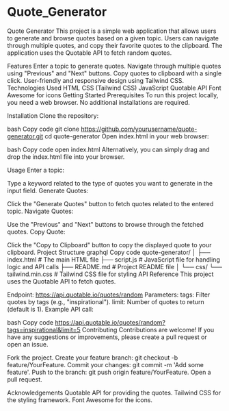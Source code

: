 # Quote_Generator

Quote Generator
This project is a simple web application that allows users to generate and browse quotes based on a given topic. Users can navigate through multiple quotes, and copy their favorite quotes to the clipboard. The application uses the Quotable API to fetch random quotes.

Features
Enter a topic to generate quotes.
Navigate through multiple quotes using "Previous" and "Next" buttons.
Copy quotes to clipboard with a single click.
User-friendly and responsive design using Tailwind CSS.
Technologies Used
HTML
CSS (Tailwind CSS)
JavaScript
Quotable API
Font Awesome for icons
Getting Started
Prerequisites
To run this project locally, you need a web browser. No additional installations are required.

Installation
Clone the repository:

bash
Copy code
git clone https://github.com/yourusername/quote-generator.git
cd quote-generator
Open index.html in your web browser:

bash
Copy code
open index.html
Alternatively, you can simply drag and drop the index.html file into your browser.

Usage
Enter a topic:

Type a keyword related to the type of quotes you want to generate in the input field.
Generate Quotes:

Click the "Generate Quotes" button to fetch quotes related to the entered topic.
Navigate Quotes:

Use the "Previous" and "Next" buttons to browse through the fetched quotes.
Copy Quote:

Click the "Copy to Clipboard" button to copy the displayed quote to your clipboard.
Project Structure
graphql
Copy code
quote-generator/
│
├── index.html         # The main HTML file
├── script.js          # JavaScript file for handling logic and API calls
├── README.md          # Project README file
│
└── css/
    └── tailwind.min.css  # Tailwind CSS file for styling
API Reference
This project uses the Quotable API to fetch quotes.

Endpoint: https://api.quotable.io/quotes/random
Parameters:
tags: Filter quotes by tags (e.g., "inspirational").
limit: Number of quotes to return (default is 1).
Example API call:

bash
Copy code
https://api.quotable.io/quotes/random?tags=inspirational&limit=5
Contributing
Contributions are welcome! If you have any suggestions or improvements, please create a pull request or open an issue.

Fork the project.
Create your feature branch: git checkout -b feature/YourFeature.
Commit your changes: git commit -m 'Add some feature'.
Push to the branch: git push origin feature/YourFeature.
Open a pull request.

Acknowledgements
Quotable API for providing the quotes.
Tailwind CSS for the styling framework.
Font Awesome for the icons.
